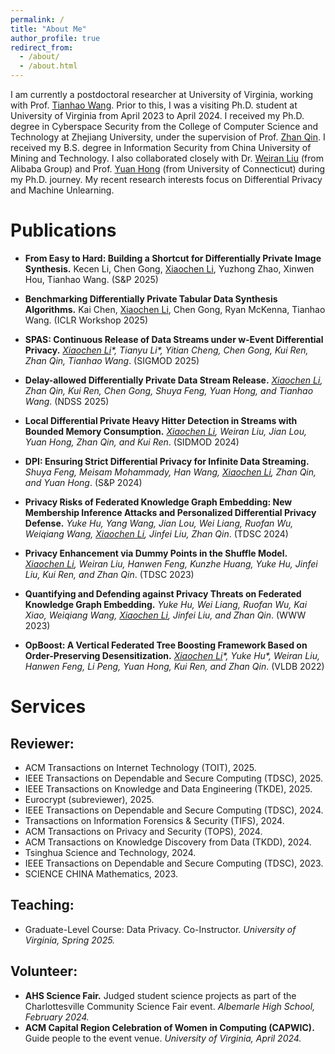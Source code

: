```yaml
---
permalink: /
title: "About Me"
author_profile: true
redirect_from: 
  - /about/
  - /about.html
---
```


I am currently a postdoctoral researcher at University of Virginia, working with Prof. [Tianhao Wang](https://tianhao.wang). Prior to this, I was a visiting Ph.D. student at University of Virginia from April 2023 to April 2024. I received my Ph.D. degree in Cyberspace Security from the College of Computer Science and Technology at Zhejiang University, under the supervision of Prof. [Zhan Qin](https://person.zju.edu.cn/en/zhanqin). I received my B.S. degree in Information Security from China University of Mining and Technology. I also collaborated closely with Dr. [Weiran Liu](https://scholar.google.com/citations?user=0w_EKL0AAAAJ&hl=en) (from Alibaba Group) and Prof. [Yuan Hong](https://yhongcs.github.io/) (from University of Connecticut) during my Ph.D. journey.
My recent research interests focus on Differential Privacy and Machine Unlearning.

# Publications
- **From Easy to Hard: Building a Shortcut for Differentially Private Image Synthesis.**
  Kecen Li, Chen Gong, <u>Xiaochen Li</u>, Yuzhong Zhao, Xinwen Hou, Tianhao Wang. (S&P 2025)
  
- **Benchmarking Differentially Private Tabular Data Synthesis Algorithms.**
  Kai Chen, <u>Xiaochen Li</u>, Chen Gong, Ryan McKenna, Tianhao Wang. (ICLR Workshop 2025)
  
- **SPAS: Continuous Release of Data Streams under w-Event Differential Privacy.**
  *<u>Xiaochen Li</u>\*, Tianyu Li\*, Yitian Cheng, Chen Gong, Kui Ren, Zhan Qin, Tianhao Wang*. (SIGMOD 2025)

- **Delay-allowed Differentially Private Data Stream Release.**
  *<u>Xiaochen Li</u>, Zhan Qin, Kui Ren, Chen Gong, Shuya Feng, Yuan Hong, and Tianhao Wang*. (NDSS 2025)

- **Local Differential Private Heavy Hitter Detection in Streams with Bounded Memory Consumption.**
  *<u>Xiaochen Li</u>, Weiran Liu, Jian Lou, Yuan Hong, Zhan Qin, and Kui Ren*. (SIDMOD 2024)

- **DPI: Ensuring Strict Differential Privacy for Infinite Data Streaming.**
  *Shuya Feng, Meisam Mohammady, Han Wang, <u>Xiaochen Li</u>, Zhan Qin, and Yuan Hong*. (S&P 2024)

- **Privacy Risks of Federated Knowledge Graph Embedding: New Membership Inference Attacks and Personalized Differential Privacy Defense.**
  *Yuke Hu, Yang Wang, Jian Lou, Wei Liang, Ruofan Wu, Weiqiang Wang, <u>Xiaochen Li</u>, Jinfei Liu, Zhan Qin*. (TDSC 2024)

- **Privacy Enhancement via Dummy Points in the Shuffle Model.**
  *<u>Xiaochen Li</u>, Weiran Liu, Hanwen Feng, Kunzhe Huang, Yuke Hu, Jinfei Liu, Kui Ren, and Zhan Qin*. (TDSC 2023)

- **Quantifying and Defending against Privacy Threats on Federated Knowledge Graph Embedding.**
   *Yuke Hu, Wei Liang, Ruofan Wu, Kai Xiao, Weiqiang Wang, <u>Xiaochen Li</u>, Jinfei Liu, and Zhan Qin*. (WWW 2023)

- **OpBoost: A Vertical Federated Tree Boosting Framework Based on Order-Preserving Desensitization.**
  *<u>Xiaochen Li</u>\*, Yuke Hu\*, Weiran Liu, Hanwen Feng, Li Peng, Yuan Hong, Kui Ren, and Zhan Qin*. (VLDB 2022)

# Services
## Reviewer:
- ACM Transactions on Internet Technology (TOIT), 2025.
- IEEE Transactions on Dependable and Secure Computing (TDSC), 2025.
- IEEE Transactions on Knowledge and Data Engineering (TKDE), 2025.
- Eurocrypt (subreviewer), 2025.
- IEEE Transactions on Dependable and Secure Computing (TDSC), 2024.
- Transactions on Information Forensics \& Security (TIFS), 2024.
- ACM Transactions on Privacy and Security (TOPS), 2024.
- ACM Transactions on Knowledge Discovery from Data (TKDD), 2024.
- Tsinghua Science and Technology, 2024.
- IEEE Transactions on Dependable and Secure Computing (TDSC), 2023.
- SCIENCE CHINA Mathematics, 2023.

## Teaching:
- Graduate-Level Course: Data Privacy. Co-Instructor. *University of Virginia, Spring 2025.*

## Volunteer:
- **AHS Science Fair.** Judged student science projects as part of the Charlottesville Community Science Fair event. *Albemarle High School, February 2024.*
- **ACM Capital Region Celebration of Women in Computing (CAPWIC).** Guide people to the event venue. *University of Virginia, April 2024.*
